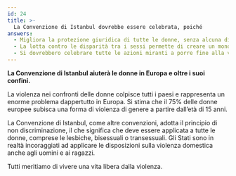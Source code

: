 ```yaml
---
id: 24
title: >-
  La Convenzione di Istanbul dovrebbe essere celebrata, poiché
answers:
  - Migliora la protezione giuridica di tutte le donne, senza alcuna discriminazione
  - La lotta contro le disparità tra i sessi permette di creare un mondo migliore per tutti
  - Si dovrebbero celebrare tutte le azioni miranti a porre fine alla violenza sulle donne
---
```

**La Convenzione di Istanbul aiuterà le donne in Europa e oltre i suoi confini.**

La violenza nei confronti delle donne colpisce tutti i paesi e rappresenta un enorme
problema dappertutto in Europa. Si stima che il 75% delle donne europee subisca una
forma di violenza di genere a partire dall’età di 15 anni.

La Convenzione di Istanbul, come altre convenzioni, adotta il principio di non
discriminazione, il che significa che deve essere applicata a tutte le donne,
comprese le lesbiche, bisessuali o transessuali.  Gli Stati sono in realtà incoraggiati
ad applicare le disposizioni sulla violenza domestica anche agli uomini e ai ragazzi.

Tutti meritiamo di vivere una vita libera dalla violenza.
